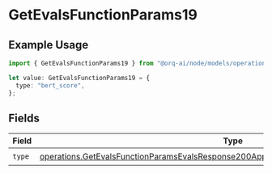 # GetEvalsFunctionParams19

## Example Usage

```typescript
import { GetEvalsFunctionParams19 } from "@orq-ai/node/models/operations";

let value: GetEvalsFunctionParams19 = {
  type: "bert_score",
};
```

## Fields

| Field                                                                                                                                                                                              | Type                                                                                                                                                                                               | Required                                                                                                                                                                                           | Description                                                                                                                                                                                        |
| -------------------------------------------------------------------------------------------------------------------------------------------------------------------------------------------------- | -------------------------------------------------------------------------------------------------------------------------------------------------------------------------------------------------- | -------------------------------------------------------------------------------------------------------------------------------------------------------------------------------------------------- | -------------------------------------------------------------------------------------------------------------------------------------------------------------------------------------------------- |
| `type`                                                                                                                                                                                             | [operations.GetEvalsFunctionParamsEvalsResponse200ApplicationJSONResponseBodyData519Type](../../models/operations/getevalsfunctionparamsevalsresponse200applicationjsonresponsebodydata519type.md) | :heavy_check_mark:                                                                                                                                                                                 | N/A                                                                                                                                                                                                |
